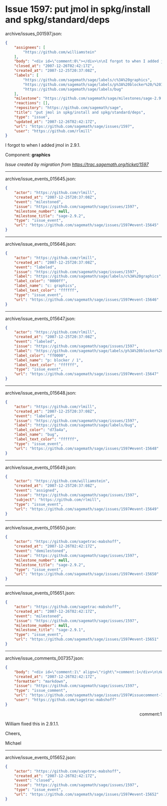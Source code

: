 # Issue 1597: put jmol in spkg/install and spkg/standard/deps

archive/issues_001597.json:
```json
{
    "assignees": [
        "https://github.com/williamstein"
    ],
    "body": "<div id=\"comment:0\"></div>\n\nI forgot to when I added jmol in 2.9.1.\n\nComponent: **graphics**\n\n_Issue created by migration from https://trac.sagemath.org/ticket/1597_\n\n",
    "closed_at": "2007-12-26T02:42:17Z",
    "created_at": "2007-12-25T20:37:08Z",
    "labels": [
        "https://github.com/sagemath/sage/labels/c%3A%20graphics",
        "https://github.com/sagemath/sage/labels/p%3A%20blocker%20/%201",
        "https://github.com/sagemath/sage/labels/bug"
    ],
    "milestone": "https://github.com/sagemath/sage/milestones/sage-2.9.1",
    "reactions": [],
    "repository": "https://github.com/sagemath/sage",
    "title": "put jmol in spkg/install and spkg/standard/deps",
    "type": "issue",
    "updated_at": "2007-12-26T02:42:17Z",
    "url": "https://github.com/sagemath/sage/issues/1597",
    "user": "https://github.com/rlmill"
}
```
<div id="comment:0"></div>

I forgot to when I added jmol in 2.9.1.

Component: **graphics**

_Issue created by migration from https://trac.sagemath.org/ticket/1597_





---

archive/issue_events_015645.json:
```json
{
    "actor": "https://github.com/rlmill",
    "created_at": "2007-12-25T20:37:08Z",
    "event": "milestoned",
    "issue": "https://github.com/sagemath/sage/issues/1597",
    "milestone_number": null,
    "milestone_title": "sage-2.9.2",
    "type": "issue_event",
    "url": "https://github.com/sagemath/sage/issues/1597#event-15645"
}
```



---

archive/issue_events_015646.json:
```json
{
    "actor": "https://github.com/rlmill",
    "created_at": "2007-12-25T20:37:08Z",
    "event": "labeled",
    "issue": "https://github.com/sagemath/sage/issues/1597",
    "label": "https://github.com/sagemath/sage/labels/c%3A%20graphics",
    "label_color": "0000ff",
    "label_name": "c: graphics",
    "label_text_color": "ffffff",
    "type": "issue_event",
    "url": "https://github.com/sagemath/sage/issues/1597#event-15646"
}
```



---

archive/issue_events_015647.json:
```json
{
    "actor": "https://github.com/rlmill",
    "created_at": "2007-12-25T20:37:08Z",
    "event": "labeled",
    "issue": "https://github.com/sagemath/sage/issues/1597",
    "label": "https://github.com/sagemath/sage/labels/p%3A%20blocker%20/%201",
    "label_color": "ff0000",
    "label_name": "p: blocker / 1",
    "label_text_color": "ffffff",
    "type": "issue_event",
    "url": "https://github.com/sagemath/sage/issues/1597#event-15647"
}
```



---

archive/issue_events_015648.json:
```json
{
    "actor": "https://github.com/rlmill",
    "created_at": "2007-12-25T20:37:08Z",
    "event": "labeled",
    "issue": "https://github.com/sagemath/sage/issues/1597",
    "label": "https://github.com/sagemath/sage/labels/bug",
    "label_color": "d73a4a",
    "label_name": "bug",
    "label_text_color": "ffffff",
    "type": "issue_event",
    "url": "https://github.com/sagemath/sage/issues/1597#event-15648"
}
```



---

archive/issue_events_015649.json:
```json
{
    "actor": "https://github.com/williamstein",
    "created_at": "2007-12-25T20:37:08Z",
    "event": "assigned",
    "issue": "https://github.com/sagemath/sage/issues/1597",
    "subject": "https://github.com/rlmill",
    "type": "issue_event",
    "url": "https://github.com/sagemath/sage/issues/1597#event-15649"
}
```



---

archive/issue_events_015650.json:
```json
{
    "actor": "https://github.com/sagetrac-mabshoff",
    "created_at": "2007-12-26T02:42:17Z",
    "event": "demilestoned",
    "issue": "https://github.com/sagemath/sage/issues/1597",
    "milestone_number": null,
    "milestone_title": "sage-2.9.2",
    "type": "issue_event",
    "url": "https://github.com/sagemath/sage/issues/1597#event-15650"
}
```



---

archive/issue_events_015651.json:
```json
{
    "actor": "https://github.com/sagetrac-mabshoff",
    "created_at": "2007-12-26T02:42:17Z",
    "event": "milestoned",
    "issue": "https://github.com/sagemath/sage/issues/1597",
    "milestone_number": null,
    "milestone_title": "sage-2.9.1",
    "type": "issue_event",
    "url": "https://github.com/sagemath/sage/issues/1597#event-15651"
}
```



---

archive/issue_comments_007357.json:
```json
{
    "body": "<div id=\"comment:1\" align=\"right\">comment:1</div>\n\nWilliam fixed this in 2.9.1.1.\n\nCheers,\n\nMichael",
    "created_at": "2007-12-26T02:42:17Z",
    "formatter": "markdown",
    "issue": "https://github.com/sagemath/sage/issues/1597",
    "type": "issue_comment",
    "url": "https://github.com/sagemath/sage/issues/1597#issuecomment-7357",
    "user": "https://github.com/sagetrac-mabshoff"
}
```

<div id="comment:1" align="right">comment:1</div>

William fixed this in 2.9.1.1.

Cheers,

Michael



---

archive/issue_events_015652.json:
```json
{
    "actor": "https://github.com/sagetrac-mabshoff",
    "created_at": "2007-12-26T02:42:17Z",
    "event": "closed",
    "issue": "https://github.com/sagemath/sage/issues/1597",
    "type": "issue_event",
    "url": "https://github.com/sagemath/sage/issues/1597#event-15652"
}
```
